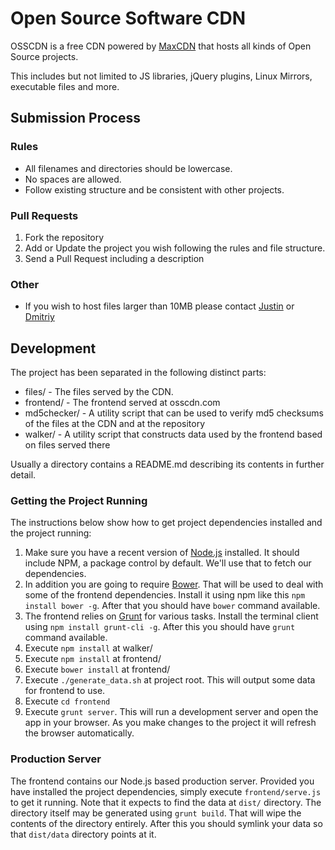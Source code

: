 # Open Source Software CDN

OSSCDN is a free CDN powered by [MaxCDN](http://www.maxcdn.com) that hosts all kinds of Open Source projects.

This includes but not limited to JS libraries, jQuery plugins, Linux Mirrors, executable files and more.

## Submission Process

### Rules

* All filenames and directories should be lowercase.
* No spaces are allowed.
* Follow existing structure and be consistent with other projects.

### Pull Requests
1. Fork the repository
2. Add or Update the project you wish following the rules and file structure.
3. Send a Pull Request including a description



### Other
* If you wish to host files larger than 10MB please contact [Justin](https://github.com/jdorfman) or [Dmitriy](https://github.com/jimaek)

## Development

The project has been separated in the following distinct parts:

* files/ - The files served by the CDN.
* frontend/ - The frontend served at osscdn.com
* md5checker/ - A utility script that can be used to verify md5 checksums of the files at the CDN and at the repository
* walker/ - A utility script that constructs data used by the frontend based on files served there

Usually a directory contains a README.md describing its contents in further detail.

### Getting the Project Running

The instructions below show how to get project dependencies installed and the project running:

1. Make sure you have a recent version of [Node.js](http://nodejs.org/) installed. It should include NPM, a package control by default. We'll use that to fetch our dependencies.
2. In addition you are going to require [Bower](http://bower.io/). That will be used to deal with some of the frontend dependencies. Install it using npm like this `npm install bower -g`. After that you should have `bower` command available.
3. The frontend relies on [Grunt](http://gruntjs.com/) for various tasks. Install the terminal client using `npm install grunt-cli -g`. After this you should have `grunt` command available.
4. Execute `npm install` at walker/
5. Execute `npm install` at frontend/
6. Execute `bower install` at frontend/
7. Execute `./generate_data.sh` at project root. This will output some data for frontend to use.
8. Execute `cd frontend`
9. Execute `grunt server`. This will run a development server and open the app in your browser. As you make changes to the project it will refresh the browser automatically.

### Production Server

The frontend contains our Node.js based production server. Provided you have installed the project dependencies, simply execute `frontend/serve.js` to get it running. Note that it expects to find the data at `dist/` directory. The directory itself may be generated using `grunt build`. That will wipe the contents of the directory entirely. After this you should symlink your data so that `dist/data` directory points at it.
